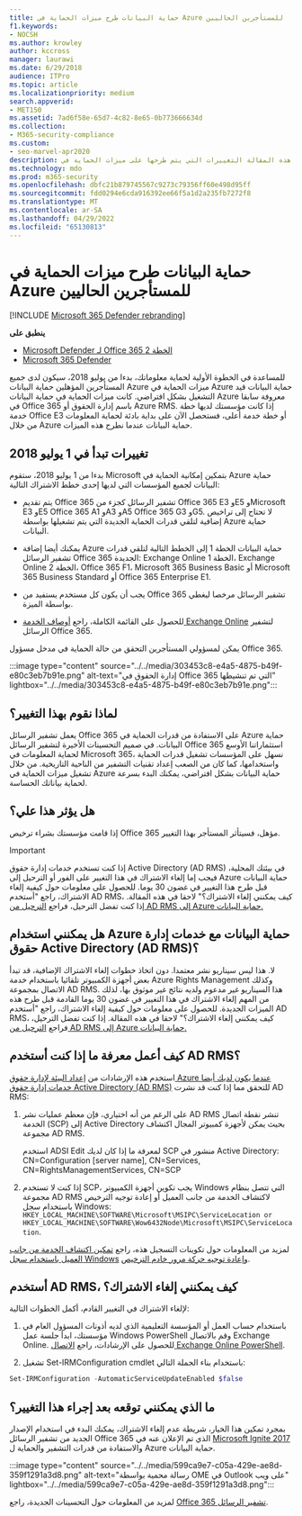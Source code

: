 ```yaml
---
title: حماية البيانات طرح ميزات الحماية في Azure للمستأجرين الحاليين
f1.keywords:
- NOCSH
ms.author: krowley
author: kccross
manager: laurawi
ms.date: 6/29/2018
audience: ITPro
ms.topic: article
ms.localizationpriority: medium
search.appverid:
- MET150
ms.assetid: 7ad6f58e-65d7-4c82-8e65-0b773666634d
ms.collection:
- M365-security-compliance
ms.custom:
- seo-marvel-apr2020
description: تشرح هذه المقالة التغييرات التي يتم طرحها على ميزات الحماية في Azure حماية البيانات
ms.technology: mdo
ms.prod: m365-security
ms.openlocfilehash: dbfc21b879745567c9273c79356ff60e498d95ff
ms.sourcegitcommit: fdd0294e6cda916392ee66f5a1d2a235fb7272f8
ms.translationtype: MT
ms.contentlocale: ar-SA
ms.lasthandoff: 04/29/2022
ms.locfileid: "65130813"
---
```

# <a name="protection-features-in-azure-information-protection-rolling-out-to-existing-tenants"></a>حماية البيانات طرح ميزات الحماية في Azure للمستأجرين الحاليين

[!INCLUDE [Microsoft 365 Defender rebranding](../includes/microsoft-defender-for-office.md)]

**ينطبق على**
- [Microsoft Defender لـ Office 365 الخطة 2](defender-for-office-365.md)
- [Microsoft 365 Defender](../defender/microsoft-365-defender.md)

للمساعدة في الخطوة الأولية لحماية معلوماتك، بدءا من يوليو 2018، سيكون لدى جميع المستأجرين المؤهلين حماية البيانات Azure ميزات الحماية في Azure حماية البيانات قيد التشغيل بشكل افتراضي. كانت ميزات الحماية في حماية البيانات Azure معروفة سابقا في Office 365 باسم إدارة الحقوق أو Azure RMS. إذا كانت مؤسستك لديها خطة خدمة Office E3 أو خطة خدمة أعلى، فستحصل الآن على بداية بادئة لحماية المعلومات من خلال Azure حماية البيانات عندما نطرح هذه الميزات.

## <a name="changes-beginning-july-1-2018"></a>تغييرات تبدأ في 1 يوليو 2018

بدءا من 1 يوليو 2018، ستقوم Microsoft بتمكين إمكانية الحماية في Azure حماية البيانات لجميع المؤسسات التي لديها إحدى خطط الاشتراك التالية:

- يتم تقديم Office 365 تشفير الرسائل كجزء من Office 365 E3 وE5 وMicrosoft E3 وE5 Office 365 A1 وA3 وA5 Office 365 G3 وG5. لا تحتاج إلى تراخيص إضافية لتلقي قدرات الحماية الجديدة التي يتم تشغيلها بواسطة Azure حماية البيانات.

- يمكنك أيضا إضافة Azure حماية البيانات الخطة 1 إلى الخطط التالية لتلقي قدرات تشفير الرسائل Office 365 الجديدة: Exchange Online الخطة 1، Exchange Online الخطة 2، Office 365 F1، Microsoft 365 Business Basic أو Microsoft 365 Business Standard أو Office 365 Enterprise E1.

- يجب أن يكون كل مستخدم يستفيد من Office 365 تشفير الرسائل مرخصا ليغطي بواسطة الميزة.

- للحصول على القائمة الكاملة، راجع [أوصاف الخدمة Exchange Online](/office365/servicedescriptions/exchange-online-service-description/exchange-online-service-description) لتشفير الرسائل Office 365.

يمكن لمسؤولي المستأجرين التحقق من حالة الحماية في مدخل مسؤول Office 365.

:::image type="content" source="../../media/303453c8-e4a5-4875-b49f-e80c3eb7b91e.png" alt-text="إدارة الحقوق في Office 365 التي تم تنشيطها" lightbox="../../media/303453c8-e4a5-4875-b49f-e80c3eb7b91e.png":::

## <a name="why-are-we-making-this-change"></a>لماذا نقوم بهذا التغيير؟

يعمل تشفير الرسائل Office 365 على الاستفادة من قدرات الحماية في Azure حماية البيانات. في صميم التحسينات الأخيرة لتشفير الرسائل Office 365 استثماراتنا الأوسع لحماية المعلومات في Microsoft 365، نسهل على المؤسسات تشغيل قدرات الحماية واستخدامها، كما كان من الصعب إعداد تقنيات التشفير من الناحية التاريخية. من خلال تشغيل ميزات الحماية في Azure حماية البيانات بشكل افتراضي، يمكنك البدء بسرعة لحماية بياناتك الحساسة.

## <a name="does-this-impact-me"></a>هل يؤثر هذا علي؟

إذا قامت مؤسستك بشراء ترخيص Office 365 مؤهل، فسيتأثر المستأجر بهذا التغيير.

> [!IMPORTANT]
> إذا كنت تستخدم خدمات إدارة حقوق Active Directory (AD RMS) في بيئتك المحلية، فيجب إما إلغاء الاشتراك في هذا التغيير على الفور أو الترحيل إلى Azure حماية البيانات قبل طرح هذا التغيير في غضون 30 يوما. للحصول على معلومات حول كيفية إلغاء الاشتراك، راجع "أستخدم AD RMS، كيف يمكنني إلغاء الاشتراك؟" لاحقا في هذه المقالة. إذا كنت تفضل الترحيل، فراجع [الترحيل من AD RMS إلى Azure حماية البيانات.](/azure/information-protection/plan-design/migrate-from-ad-rms-to-azure-rms)

## <a name="can-i-use-azure-information-protection-with-active-directory-rights-management-services-ad-rms"></a>هل يمكنني استخدام Azure حماية البيانات مع خدمات إدارة حقوق Active Directory (AD RMS)؟

لا. هذا ليس سيناريو نشر معتمدا. دون اتخاذ خطوات إلغاء الاشتراك الإضافية، قد تبدأ بعض أجهزة الكمبيوتر تلقائيا باستخدام خدمة Azure Rights Management وكذلك الاتصال بمجموعة AD RMS. هذا السيناريو غير مدعوم ولديه نتائج غير موثوق بها، لذلك من المهم إلغاء الاشتراك في هذا التغيير في غضون 30 يوما القادمة قبل طرح هذه الميزات الجديدة. للحصول على معلومات حول كيفية إلغاء الاشتراك، راجع "أستخدم AD RMS، كيف يمكنني إلغاء الاشتراك؟" لاحقا في هذه المقالة. إذا كنت تفضل الترحيل، فراجع [الترحيل من AD RMS إلى Azure حماية البيانات.](/azure/information-protection/plan-design/migrate-from-ad-rms-to-azure-rms)

## <a name="how-do-i-know-if-im-using-ad-rms"></a>كيف أعمل معرفة ما إذا كنت أستخدم AD RMS؟

استخدم هذه الإرشادات من [إعداد البيئة لإدارة حقوق Azure عندما يكون لديك أيضا خدمات إدارة حقوق Active Directory (AD RMS)](/azure/information-protection/deploy-use/prepare-environment-adrms) للتحقق مما إذا كنت قد نشرت AD RMS:

1. على الرغم من أنه اختياري، فإن معظم عمليات نشر AD RMS تنشر نقطة اتصال الخدمة (SCP) إلى Active Directory بحيث يمكن لأجهزة كمبيوتر المجال اكتشاف مجموعة AD RMS.

   استخدم ADSI Edit لمعرفة ما إذا كان لديك SCP منشور في Active Directory: CN=Configuration [server name], CN=Services, CN=RightsManagementServices, CN=SCP

2. إذا كنت لا تستخدم SCP، يجب تكوين أجهزة الكمبيوتر Windows التي تتصل بنظام مجموعة AD RMS لاكتشاف الخدمة من جانب العميل أو إعادة توجيه الترخيص باستخدام سجل Windows: `HKEY_LOCAL_MACHINE\SOFTWARE\Microsoft\MSIPC\ServiceLocation or HKEY_LOCAL_MACHINE\SOFTWARE\Wow6432Node\Microsoft\MSIPC\ServiceLocation`.

لمزيد من المعلومات حول تكوينات التسجيل هذه، راجع [تمكين اكتشاف الخدمة من جانب العميل باستخدام سجل Windows](/azure/information-protection/rms-client/client-deployment-notes#enabling-client-side-service-discovery-by-using-the-windows-registry) [وإعادة توجيه حركة مرور خادم الترخيص](/azure/information-protection/rms-client/client-deployment-notes#redirecting-licensing-server-traffic).

## <a name="i-use-ad-rms-how-do-i-opt-out"></a>أستخدم AD RMS، كيف يمكنني إلغاء الاشتراك؟

لإلغاء الاشتراك في التغيير القادم، أكمل الخطوات التالية:

1. باستخدام حساب العمل أو المؤسسة التعليمية الذي لديه أذونات المسؤول العام في مؤسستك، ابدأ جلسة عمل Windows PowerShell وقم بالاتصال Exchange Online. للحصول على الإرشادات، راجع [الاتصال Exchange Online PowerShell](/powershell/exchange/connect-to-exchange-online-powershell).

2. تشغيل Set-IRMConfiguration cmdlet باستخدام بناء الجملة التالي:

  ```powershell
  Set-IRMConfiguration -AutomaticServiceUpdateEnabled $false
  ```

## <a name="what-can-i-expect-after-this-change-has-been-made"></a>ما الذي يمكنني توقعه بعد إجراء هذا التغيير؟

بمجرد تمكين هذا الخيار، شريطة عدم إلغاء الاشتراك، يمكنك البدء في استخدام الإصدار الجديد من تشفير الرسائل Office 365 الذي تم الإعلان عنه في [Microsoft Ignite 2017](https://techcommunity.microsoft.com/t5/Security-Privacy-and-Compliance/Email-Encryption-and-Rights-Protection/ba-p/110801) والاستفادة من قدرات التشفير والحماية ل Azure حماية البيانات.

:::image type="content" source="../../media/599ca9e7-c05a-429e-ae8d-359f1291a3d8.png" alt-text="رسالة محمية بواسطة OME في Outlook على ويب" lightbox="../../media/599ca9e7-c05a-429e-ae8d-359f1291a3d8.png":::

لمزيد من المعلومات حول التحسينات الجديدة، راجع [Office 365 تشفير الرسائل](../../compliance/ome.md).
